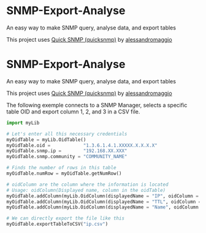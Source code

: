 # SNMP-Export-Analyse
An easy way to make SNMP query, analyse data, and export tables

This project uses [Quick SNMP (quicksnmp)](https://github.com/alessandromaggio/quicksnmp) by [alessandromaggio](https://github.com/alessandromaggio)

# SNMP-Export-Analyse
An easy way to make SNMP query, analyse data, and export tables

This project uses [Quick SNMP (quicksnmp)](https://github.com/alessandromaggio/quicksnmp) by [alessandromaggio](https://github.com/alessandromaggio)


The following exemple connects to a SNMP Manager, selects a specific table OID and export column 1, 2, and 3 in a CSV file.

```python
import myLib

# Let's enter all this necessary credentials
myOidTable = myLib.OidTable()
myOidTable.oid =            "1.3.6.1.4.1.XXXXX.X.X.X.X"
myOidTable.snmp.ip =        "192.168.XX.XXX"
myOidTable.snmp.community = "COMMUNITY_NAME"

# Finds the number of rows in this table
myOidTable.numRow = myOidTable.getNumRow()

# oidColumn are the column where the information is located
# Usage: oidColumn(Displayed name, column in the oidTable)
myOidTable.addColumn(myLib.OidColumn(displayedName = "IP", oidColumn = 1))
myOidTable.addColumn(myLib.OidColumn(displayedName = "TTL", oidColumn = 2))
myOidTable.addColumn(myLib.OidColumn(displayedName = "Name", oidColumn = 3))

# We can directly export the file like this
myOidTable.exportTableToCSV("ip.csv")
```

